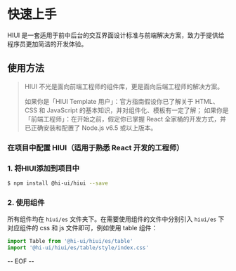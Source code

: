# 快速上手

HIUI 是一套适用于前中后台的交互界面设计标准与前端解决方案，致力于提供给程序员更加简洁的开发体验。

## 使用方法

> HIUI 不光是面向前端工程师的组件库，更是面向后端工程师的解决方案。
>
> 如果你是「HIUI Template 用户」：官方指南假设你已了解关于 HTML、CSS 和 JavaScript 的基本知识，并对组件化、模板有一定了解；
> 如果你是「前端工程师」：在开始之前，假定你已掌握 React 全家桶的开发方式，并已正确安装和配置了 Node.js v6.5 或以上版本。

### 在项目中配置 HIUI（适用于熟悉 React 开发的工程师）

### 1. 将HIUI添加到项目中

```sh
$ npm install @hi-ui/hiui --save
```

### 2. 使用组件

所有组件均在 `hiui/es` 文件夹下。在需要使用组件的文件中分别引入 `hiui/es` 下对应组件的 css 和 js 文件即可，例如使用 table 组件：

```js
import Table from '@hi-ui/hiui/es/table'
import '@hi-ui/hiui/es/table/style/index.css'
```

-- EOF --
